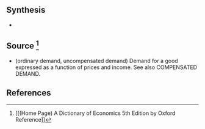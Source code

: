 ## Synthesis
- 
## Source [^1]
- (ordinary demand, uncompensated demand) Demand for a good expressed as a function of prices and income. See also COMPENSATED DEMAND.
## References

[^1]: [[(Home Page) A Dictionary of Economics 5th Edition by Oxford Reference]]